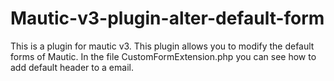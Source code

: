 # Mautic-v3-plugin-alter-default-form

This is a plugin for mautic v3.
This plugin allows you to modify the default forms of Mautic.
In the file CustomFormExtension.php you can see how to add default header to a email.
